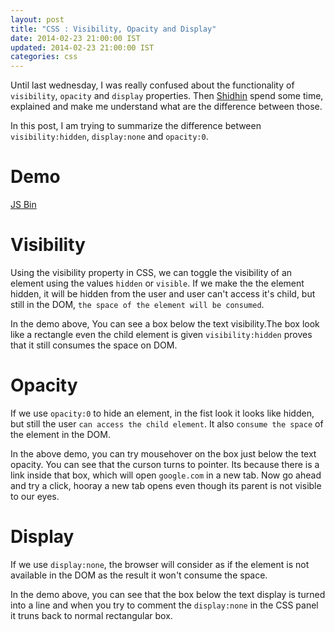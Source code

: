 ```yaml
---
layout: post
title: "CSS : Visibility, Opacity and Display"
date: 2014-02-23 21:00:00 IST
updated: 2014-02-23 21:00:00 IST
categories: css
---
```


Until last wednesday, I was really confused about the functionality of `visibility`, `opacity` and `display` properties. Then [Shidhin](http://twitter.com/shidhin) spend some time, explained and make me understand what are the difference between those. 

In this post, I am trying to summarize the difference between `visibility:hidden`, `display:none` and `opacity:0`. 

# Demo
<a class="jsbin-embed" href="http://jsbin.com/fupeb/6/embed?output,css">JS Bin</a><script src="http://static.jsbin.com/js/embed.js"></script>

# Visibility
Using the visibility property in CSS, we can toggle the visibility of an element using the values `hidden` or `visible`. If we make the the element hidden, it will be hidden from the user and user can't access it's child, but still in the DOM, `the space of the element will be consumed`.

In the demo above, You can see a box below the text visibility.The box look like a rectangle even the child element is given `visibility:hidden` proves that it still consumes the space on DOM. 

# Opacity
If we use `opacity:0` to hide an element, in the fist look it looks like hidden, but still the user `can access the child element`. It also `consume the space` of the element in the DOM. 

In the above demo, you can try mousehover on the box just below the text opacity. You can see that the curson turns to pointer. Its because there is a link inside that box, which will open `google.com` in a new tab. Now go ahead and try a click, hooray a new tab opens even though its parent is not visible to our eyes.

# Display
If we use `display:none`, the browser will consider as if the element is not available in the DOM as the result it won't consume the space.

In the demo above, you can see that the box below the text display is turned into a line and when you try to comment the `display:none` in the CSS panel it truns back to normal rectangular box.

